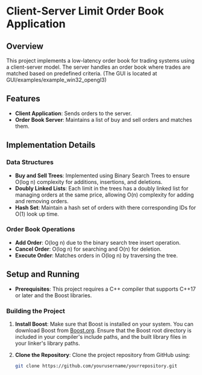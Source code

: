 # Client-Server Limit Order Book Application

## Overview

This project implements a low-latency order book for trading systems using a client-server model. The server handles an order book where trades are matched based on predefined criteria.
(The GUI is located at GUI/examples/example_win32_opengl3)

## Features

- **Client Application**: Sends orders to the server.
- **Order Book Server**: Maintains a list of buy and sell orders and matches them.

## Implementation Details

### Data Structures

- **Buy and Sell Trees**: Implemented using Binary Search Trees to ensure O(log n) complexity for additions, insertions, and deletions.
- **Doubly Linked Lists**: Each limit in the trees has a doubly linked list for managing orders at the same price, allowing O(n) complexity for adding and removing orders.
- **Hash Set**: Maintain a hash set of orders with there corresponding IDs for O(1) look up time.

### Order Book Operations

- **Add Order**: O(log n) due to the binary search tree insert operation.
- **Cancel Order**: O(log n) for searching and O(n) for deletion.
- **Execute Order**: Matches orders in O(log n) by traversing the tree.

## Setup and Running

- **Prerequisites**: This project requires a C++ compiler that supports C++17 or later and the Boost libraries.

### Building the Project

1. **Install Boost**: Make sure that Boost is installed on your system. You can download Boost from [Boost.org](https://www.boost.org/). Ensure that the Boost root directory is included in your compiler's include paths, and the built library files in your linker's library paths.

2. **Clone the Repository**: Clone the project repository from GitHub using:
   ```bash
   git clone https://github.com/yourusername/yourrepository.git
   ```

